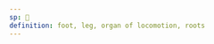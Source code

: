 ```yaml
---
sp: 󱥃
definition: foot, leg, organ of locomotion, roots
---
```

<!-- noka is generally your legs or feet, or other limbs that are used for traversal, like a squid's tentacle or a bird's wings. noka is also sensible for things that are sort of acting like a typical noka. when a guy walks on his arms then his arms are kind of like noka, even though it's usually a luka. -->
